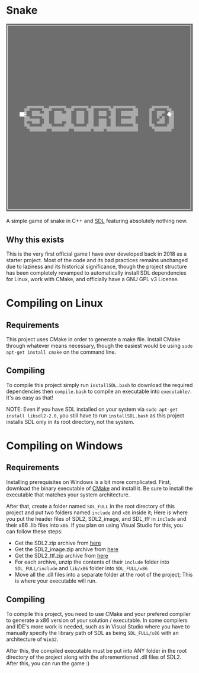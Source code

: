 # Snake
![Preview of game](preview/Snake.gif)

A simple game of snake in C++ and [SDL](https://www.libsdl.org/) featuring absolutely nothing new. 

## Why this exists
This is the very first official game I have ever developed back in 2018 as a starter project. Most of the code and its bad practices remains unchanged due to laziness and its historical significance, though the project structure has been completely revamped to automatically install SDL dependencies for Linux, work with CMake, and officially have a GNU GPL v3 License.

# Compiling on Linux
## Requirements
This project uses CMake in order to generate a make file. Install CMake through whatever means necessary, though the easiest would be using `sudo apt-get install cmake` on the command line. 

## Compiling
To compile this project simply run `installSDL.bash` to download the required dependencies then `compile.bash` to compile an executable into `executable/`. It's as easy as that! 

NOTE: Even if you have SDL installed on your system via `sudo apt-get install libsdl2-2.0`, you still have to run `installSDL.bash` as this project installs SDL only in its root directory, not the system. 

# Compiling on Windows
## Requirements
Installing prerequisites on Windows is a bit more complicated. First, download the binary executable of [CMake](https://cmake.org/) and install it. Be sure to install the executable that matches your system architecture.

After that, create a folder named `SDL_FULL` in the root directory of this project and put two folders named `include` and `x86` inside it; Here is where you put the header files of SDL2, SDL2_image, and SDL_tff in `include` and their x86 .lib files into `x86`. If you plan on using Visual Studio for this, you can follow these steps:
* Get the SDL2.zip archive from [here](https://www.libsdl.org/release/SDL2-devel-2.0.14-VC.zip)
* Get the SDL2_image.zip archive from [here](https://www.libsdl.org/projects/SDL_image/release/SDL2_image-devel-2.0.5-VC.zip)
* Get the SDL2_ttf.zip archive from [here](https://www.libsdl.org/projects/SDL_ttf/release/SDL2_ttf-devel-2.0.15-VC.zip)
* For each archive, unzip the contents of their `include` folder into `SDL_FULL/include` and `lib/x86` folder into `SDL_FULL/x86`
* Move all the .dll files into a separate folder at the root of the project; This is where your executable will run. 

## Compiling
To compile this project, you need to use CMake and your prefered compiler to generate a x86 version of your solution / executable. In some compilers and IDE's more work is needed, such as in Visual Studio where you have to manually specify the library path of SDL as being `SDL_FULL/x86` with an architecture of `Win32`.

After this, the compiled executable must be put into ANY folder in the root directory of the project along with the aforementioned .dll files of SDL2. After this, you can run the game :)
